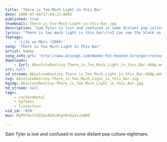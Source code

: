 ```yaml
---
title: 'There is Too Much Light in this Bar'
date: 2006-07-06T17:04:23.000Z
published: true
thumbnail: There-is-Too-Much-Light-in-this-Bar.jpg
description: 'Sam Tyler is lost and confused in some distant pop culture nightmare.'
lyrics: "There is too much light in this bar\r\nI can see the black on white of this page beckoning me to scrawl\r\nan old Devo song on the jukebox\r\nold Devo? What a paradox!\r\nA strange, futuristic reminiscence\r\nbut Mongoloid sure takes me back...\r\nThere is too much light in this bar.\r\n\r\nA woman lights a cigarette, pale and dramatic\r\nLipstick thick pout\r\nThe waft of smoke sticks needles in my memory\r\nI used to smoke to be cool, in seventh grade\r\nwhen a girl called Amy wore lace up the-\r\nfront and back hip-hugger bellbottoms and a crocheted halter\r\nMe trying deperately to hide\r\nmy walking-down-the-hall out of control puberty boner\r\nwith a math book\r\nand now a woman walks by with the EXACT SAME OUTFIT ON\r\nlooking so ever so retro thrift-store hip!\r\nThere is too much light in this bar!\r\n\r\nToo much light, too much vibe, too many haircuts, too much leather,\r\ntoo much 'blah blah blah' and drunken shrieks and trendy music\r\npumping through the Great Altar of Mumble\r\na nauseating Generation X-marks-the-G-spot dating ritual\r\nand I wonder if either of them have a rubber on them\r\nGod I hope so\r\nThere is too much light in this bar!\r\n\r\nYou couldn't cut through the attitude with a syringe\r\nand I'm just about to start screaming, at the top of my lungs\r\n\"Hey, let's all wear fake paratrooper boots and grass as far down as we possibly can\"\r\nand see who can be the most smoulderingly pissy\r\nand even though we all share the same epidemic BOREDOM and APATHY\r\nwe still have the GUMPTION to call ourselves\r\nALLLLLLLLTERNATIVE!!!\r\n\r\nWhen suddenly\r\nDicko Suave\r\nGuitar player for The Rockbusters and a serious. hardcore. mother-fucker.\r\nfrom way back.\r\nwalks, no wait\r\nSWAGGERS into the room, like a gunfighter with too many bullets\r\nand as the jukebox pauses between songs\r\nhe screams\r\n\"I'm here to do heroin and FUCK...\r\nand I'm all outta heroin.\"\r\nHe picks the closest, most pretentious person\r\nwho is me, sitting, writing in my sketch book\r\ngrabs me off my barstool and begins to hump\r\nfuriously\r\nat my leg\r\nand now I know for sure there is\r\nWAYYYYYYYY too much light in this bar."
footage:
    - 'Life on Mars (2006)'
song: 'There is Too Much Light In This Bar'
artist: Wammo
song_info_url: 'http://www.discogs.com/Wammo-Fat-Headed-Stranger/release/2451111'
downloads:
    - {url: AbsoluteDestiny-There_is_Too_Much_Light_in_this_Bar-480p.m4v, width: 848, height: 480, mimetype: video/mp4}
srt: null
sd_stream: AbsoluteDestiny-There_is_Too_Much_Light_in_this_Bar-480p.m4v
svg: AbsoluteDestiny-There_is_Too_Much_Light_in_this_Bar.svg
bgimg: AbsoluteDestiny-There_is_Too_Much_Light_in_this_Bar.jpg
hd_stream: null
tags:
    - rockandmetal
    - myfaves
    - liveaction
vid_id: '039'
mux: MyPVY4ulVZESOvA6XLNFgnRsGqVsJsQ00

---
```

Sam Tyler is lost and confused in some distant pop culture nightmare.